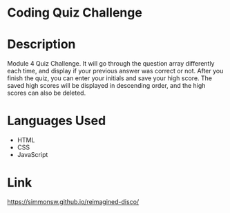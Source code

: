 # Coding Quiz Challenge

# Description
Module 4 Quiz Challenge.  It will go through the question array differently each time, and display if your previous answer was correct or not.  After you finish the quiz, you can enter your initials and save your high score.  The saved high scores will be displayed in descending order, and the high scores can also be deleted.

# Languages Used

* HTML
* CSS
* JavaScript

# Link

https://simmonsw.github.io/reimagined-disco/
